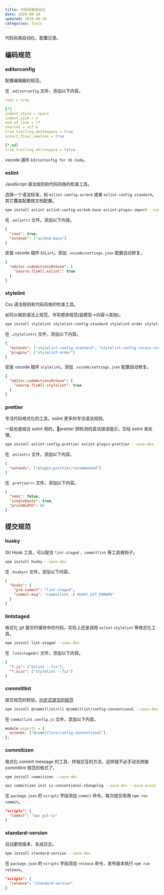 ```yaml
---
title: 代码风格自动化
date: 2020-08-10
updated: 2020-08-10
categories: Tools
---
```


代码风格自动化、配置记录。

## 编码规范

### editorconfig

配置编辑器的规范。

在 `.editorconfig` 文件，添加以下内容。

```yml
root = true

[*]
indent_style = space
indent_size = 2
end_of_line = lf
charset = utf-8
trim_trailing_whitespace = true
insert_final_newline = true

[*.md]
trim_trailing_whitespace = false
```

vscode 插件 `EditorConfig for VS Code`。

### eslint

JavaScript 语法规则和代码风格的检查工具。

选择一个语法标准，如 `eslint-config-airbnb` 或者 `eslint-config-standard`，其它覆盖配置按文档配置。

```sh
npm install eslint eslint-config-airbnb-base eslint-plugin-import --save-dev
```

在 `.eslintrc` 文件，添加以下内容。

```json
{
  "root": true,
  "extends": ["airbnb-base"]
}
```

安装 vscode 插件 `ESLint`。添加 `.vscode/settings.json` 配置自动修复。

```json
{
  "editor.codeActionsOnSave": {
    "source.fixAll.eslint": true
  }
}
```

### stylelint

Css 语法规则和代码风格的检查工具。

如可以做到语法上规范，书写顺序规范(盒模型->内容->其他)。

```sh
npm install stylelint stylelint-config-standard stylelint-order stylelint-config-recess-order --save-dev
```

在 `.stylelintrc` 文件，添加以下内容。

```json
{
  "extends": ["stylelint-config-standard", "stylelint-config-recess-order"],
  "plugins": ["stylelint-order"]
}
```

安装 vscode 插件 `stylelint`。添加 `.vscode/settings.json` 配置自动修复。

```json
{
  "editor.codeActionsOnSave": {
    "source.fixAll.stylelint": true
  }
}
```

### prettier

专注代码格式化的工具，eslint 更多的专注语法规则。

一般也是结合 eslint 用的，prettier 把检测的语法错误提示，交给 eslint 来处理。

```sh
npm install eslint-config-prettier eslint-plugin-prettier --save-dev
```

在 `.eslintrc` 文件，添加以下内容。

```json
{
  "extends": ["plugin:prettier/recommended"]
}
```

在 `.prettierrc` 文件，添加以下内容。

```json
{
  "semi": false,
  "singleQuote": true,
  "printWidth": 80
}
```

## 提交规范

### husky

Git Hook 工具，可以配合 `lint-staged` 、`commitlint` 等工具做钩子。

```sh
npm install husky --save-dev
```

在 `.huskyrc` 文件，添加以下内容。

```json
{
  "hooks": {
    "pre-commit": "lint-staged",
    "commit-msg": "commitlint -E HUSKY_GIT_PARAMS"
  }
}
```

### lintstaged

格式化 git 提交时缓存中的代码，实际上还是调用 `eslint` `stylelint` 等格式化工具。

```sh
npm install lint-staged --save-dev
```

在 `.lintstagedrc` 文件，添加以下内容。

```json
{
  "*.js": ["eslint --fix"],
  "*.scss": ["stylelint --fix"]
}
```

### commitlint

提交规范的校验。[约定式提交的规范](https://www.conventionalcommits.org/zh-hans)

```sh
npm install @commitlint/cli @commitlint/config-conventional --save-dev
```

在 `commitlint.config.js` 文件，添加以下内容。

```js
module.exports = {
  extends: ["@commitlint/config-conventional"],
};
```

### commitizen

格式化 commit message 的工具，终端交互的方法，这样就不必手动去拼接 commitlint 规范的格式了。

```sh
npm install commitizen --save-dev
```

```sh
npx commitizen init cz-conventional-changelog --save-dev --save-exact
```

在 `package.json` 的 `scripts` 字段添加 `commit` 命令，每次提交改用 `npm run commit`。

```json
"scripts": {
  "commit": "npx git-cz"
}
```

### standard-version

自动更改版本，生成日志。

```sh
npm install standard-version --save-dev
```

在 `package.json` 的 `scripts` 字段添加 `release` 命令，发布版本执行 `npm run release`。

```json
"scripts": {
  "release": "standard-version"
}
```
